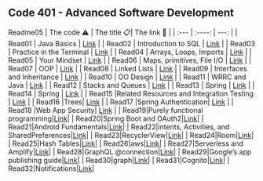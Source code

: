 Code 401 - Advanced Software Development
-------------------------------------------------------

Readme05
| The code  ⚠️  | The title 📋| The link  🔗   |
| :---        |    :----:   |          ---: |
|  Read01      | Java Basics      |     [Link](https://mohd-saqr.github.io/reading-notes/Read01)  |
| Read02    |    Introduction to SQL    | [Link](https://mohd-saqr.github.io/reading-notes/Readme02)     |
|  Read03      |  Practice in the Terminal     |    [Link](https://mohd-saqr.github.io/reading-notes/Readme03)   |
|  Read04     |  Arrays, Loops, Imports     |    [Link](https://mohd-saqr.github.io/reading-notes/Read04)   |
|  Read05     |  Your Mindset    |    [Link](https://mohd-saqr.github.io/reading-notes/Readme05)   |
|  Read06      |  Maps, primitives, File I/O   |    [Link](https://mohd-saqr.github.io/reading-notes/Readme06)   |
|  Read07      |  OOP   |    [Link](https://mohd-saqr.github.io/reading-notes/Readme07)   |
|  Read08      |  Linked Lists   |    [Link](https://mohd-saqr.github.io/reading-notes/Readme08)   |
|  Read09      |  Interfaces and Inheritance   |    [Link](https://mohd-saqr.github.io/reading-notes/Readme09)   |
|  Read10      |   OO Design |    [Link](https://mohd-saqr.github.io/reading-notes/Readme10)   |
|  Read11      |   WRRC and Java |    [Link](https://mohd-saqr.github.io/reading-notes/Readme11)   |
|  Read12      |   Stacks and Queues |    [Link](https://mohd-saqr.github.io/reading-notes/Readme12)   |
|  Read13      |   Spring |    [Link](https://mohd-saqr.github.io/reading-notes/Readme13)   |
|  Read14      |   Spring |    [Link](https://mohd-saqr.github.io/reading-notes/Readme14)   |
|  Read15      |Related Resources and Integration Testing |    [Link](https://mohd-saqr.github.io/reading-notes/Readme15)   |
|  Read16      |Trees|    [Link](https://mohd-saqr.github.io/reading-notes/Readme16)   |
|  Read17      |Spring Authentication|    [Link](https://mohd-saqr.github.io/reading-notes/Readme17)   |
|  Read18      |Web App Security|    [Link](https://mohd-saqr.github.io/reading-notes/Readme18)   |
| Read19|Purely functional programming|[Link](https://mohd-saqr.github.io/reading-notes/Readme19)|
| Read20|Spring Boot and OAuth2|[Link](https://mohd-saqr.github.io/reading-notes/Readme20)|
| Read21|Android Fundamentals|[Link](https://mohd-saqr.github.io/reading-notes/Readme21)|
| Read22|intents, Activities, and SharedPreferences|[Link](https://mohd-saqr.github.io/reading-notes/Readme22)|
| Read23|RecyclerView|[Link](https://mohd-saqr.github.io/reading-notes/Readme23)|
| Read24|Room|[Link](https://mohd-saqr.github.io/reading-notes/Readme24)|
| Read25|Hash Tables|[Link](https://mohd-saqr.github.io/reading-notes/Readme25)|
| Read26|aws|[Link](https://mohd-saqr.github.io/reading-notes/Readme26)|
| Read27|Serverless and Amplify|[Link](https://mohd-saqr.github.io/reading-notes/Readme27)|
| Read28|GraphQL @connection|[Link](https://mohd-saqr.github.io/reading-notes/Readme28)|
| Read29|Google’s app publishing guide|[Link](https://mohd-saqr.github.io/reading-notes/Readme29)|
| Read30|graph|[Link](https://mohd-saqr.github.io/reading-notes/Readme30)|
| Read31|Cognito|[Link](https://mohd-saqr.github.io/reading-notes/Readme31)|
| Read32|Notifications|[Link](https://mohd-saqr.github.io/reading-notes/Readme32)|







